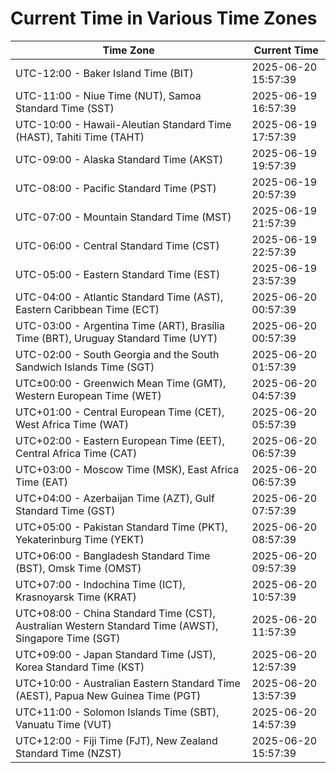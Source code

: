# Current Time in Various Time Zones

| Time Zone | Current Time |
|-----------|--------------|
| UTC-12:00 - Baker Island Time (BIT) | 2025-06-20 15:57:39 |
| UTC-11:00 - Niue Time (NUT), Samoa Standard Time (SST) | 2025-06-19 16:57:39 |
| UTC-10:00 - Hawaii-Aleutian Standard Time (HAST), Tahiti Time (TAHT) | 2025-06-19 17:57:39 |
| UTC-09:00 - Alaska Standard Time (AKST) | 2025-06-19 19:57:39 |
| UTC-08:00 - Pacific Standard Time (PST) | 2025-06-19 20:57:39 |
| UTC-07:00 - Mountain Standard Time (MST) | 2025-06-19 21:57:39 |
| UTC-06:00 - Central Standard Time (CST) | 2025-06-19 22:57:39 |
| UTC-05:00 - Eastern Standard Time (EST) | 2025-06-19 23:57:39 |
| UTC-04:00 - Atlantic Standard Time (AST), Eastern Caribbean Time (ECT) | 2025-06-20 00:57:39 |
| UTC-03:00 - Argentina Time (ART), Brasília Time (BRT), Uruguay Standard Time (UYT) | 2025-06-20 00:57:39 |
| UTC-02:00 - South Georgia and the South Sandwich Islands Time (SGT) | 2025-06-20 01:57:39 |
| UTC±00:00 - Greenwich Mean Time (GMT), Western European Time (WET) | 2025-06-20 04:57:39 |
| UTC+01:00 - Central European Time (CET), West Africa Time (WAT) | 2025-06-20 05:57:39 |
| UTC+02:00 - Eastern European Time (EET), Central Africa Time (CAT) | 2025-06-20 06:57:39 |
| UTC+03:00 - Moscow Time (MSK), East Africa Time (EAT) | 2025-06-20 06:57:39 |
| UTC+04:00 - Azerbaijan Time (AZT), Gulf Standard Time (GST) | 2025-06-20 07:57:39 |
| UTC+05:00 - Pakistan Standard Time (PKT), Yekaterinburg Time (YEKT) | 2025-06-20 08:57:39 |
| UTC+06:00 - Bangladesh Standard Time (BST), Omsk Time (OMST) | 2025-06-20 09:57:39 |
| UTC+07:00 - Indochina Time (ICT), Krasnoyarsk Time (KRAT) | 2025-06-20 10:57:39 |
| UTC+08:00 - China Standard Time (CST), Australian Western Standard Time (AWST), Singapore Time (SGT) | 2025-06-20 11:57:39 |
| UTC+09:00 - Japan Standard Time (JST), Korea Standard Time (KST) | 2025-06-20 12:57:39 |
| UTC+10:00 - Australian Eastern Standard Time (AEST), Papua New Guinea Time (PGT) | 2025-06-20 13:57:39 |
| UTC+11:00 - Solomon Islands Time (SBT), Vanuatu Time (VUT) | 2025-06-20 14:57:39 |
| UTC+12:00 - Fiji Time (FJT), New Zealand Standard Time (NZST) | 2025-06-20 15:57:39 |
